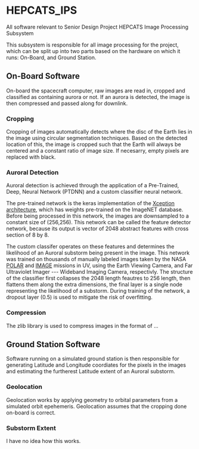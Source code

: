 # HEPCATS_IPS
All software relevant to Senior Design Project HEPCATS Image Processing Subsystem

This subsystem is responsible for all image processing for the project, which can be split up into two parts based on the hardware on which it runs: On-Board, and Ground Station.

## On-Board Software
On-board the spacecraft computer, raw images are read in, cropped and classified as containing aurora or not. If an aurora is detected, the image is then compressed and passed along for downlink.

### Cropping
Cropping of images automatically detects where the disc of the Earth lies in the image using circular segmentation techniques. Based on the detected location of this, the image is cropped such that the Earth will always be centered and a constant ratio of image size. If necesarry, empty pixels are replaced with black.

### Auroral Detection
Auroral detection is achieved through the application of a Pre-Trained, Deep, Neural Network (PTDNN) and a custom classifier neural network. 

The pre-trained network is the keras implementation of the [Xception architecture](https://arxiv.org/abs/1610.02357), which has weights pre-trained on the ImageNET database. Before being processed in this network, the images are downsampled to a constant size of (256,256). This network can be called the feature detector network, because its output is vector of 2048 abstract features with cross section of 8 by 8. 

The custom classifer operates on these features and determines the likelihood of an Auroral substorm being present in the image. This network was trained on thousands of manually labeled images taken by the NASA [POLAR](https://pwg.gsfc.nasa.gov/polar/) and [IMAGE](https://image.gsfc.nasa.gov/) missions in UV, using the Earth Viewing Camera, and Far Ultraviolet Imager --- Wideband Imaging Camera, respectivly. The structure of the classifier first collapses the 2048 length feautres to 256 length, then flattens them along the extra dimensions, the final layer is a single node representing the likelihood of a substorm. During training of the network, a dropout layer (0.5) is used to mitigate the risk of overfitting.

### Compression

The zlib library is used to compress images in the format of ...


## Ground Station Software
Software running on a simulated ground station is then responsible for generating Latitude and Longitude coordiates for the pixels in the images and estimating the furtherest Latitude extent of an Auroral substorm.


### Geolocation

Geolocation works by applying geometry to orbital parameters from a simulated orbit epehemeris. Geolocation assumes that the cropping done on-board is correct.


### Substorm Extent

I have no idea how this works.